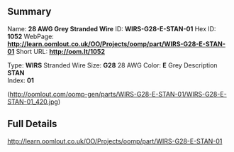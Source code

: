 

 ## Summary
Name: __28 AWG Grey Stranded Wire__
ID: __WIRS-G28-E-STAN-01__
Hex ID: __1052__
WebPage: __http://learn.oomlout.co.uk/OO/Projects/oomp/part/WIRS-G28-E-STAN-01__
Short URL: __http://oom.lt/1052__

Type: __WIRS__ Stranded Wire 
Size: __G28__ 28 AWG 
Color: __E__ Grey 
Description __STAN__  
Index: __01__


(http://oomlout.com/oomp-gen/parts/WIRS-G28-E-STAN-01/WIRS-G28-E-STAN-01_420.jpg)


 ## Full Details
 http://learn.oomlout.co.uk/OO/Projects/oomp/part/WIRS-G28-E-STAN-01














